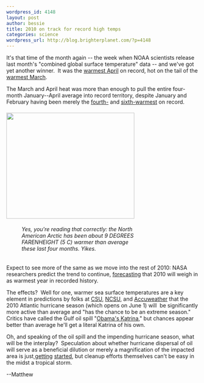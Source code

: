 ```yaml
--- 
wordpress_id: 4148
layout: post
author: bessie
title: 2010 on track for record high temps
categories: science
wordpress_url: http://blog.brighterplanet.com/?p=4148
---
```

It's that time of the month again -- the week when NOAA scientists release last month's "combined global surface temperature" data -- and we've got yet another winner.  It was the <a href="http://www.noaanews.noaa.gov/stories2010/20100517_globalstats.html">warmest April</a> on record, hot on the tail of the <a href="http://www.noaanews.noaa.gov/stories2010/20100415_marchstats.html">warmest March</a>.

The March and April heat was more than enough to pull the entire four-month January--April average into record territory, despite January and February having been merely the <a href="http://www.ncdc.noaa.gov/sotc/?report=global&amp;year=2010&amp;month=1&amp;submitted=Get+Report">fourth-</a> and <a href="http://www.noaanews.noaa.gov/stories2010/20100316_globalstats.html">sixth-warmest</a> on record.
<h5 class="mceTemp"><dl class="wp-caption alignnone" style="width: 346px;"> <dt class="wp-caption-dt"><a href="http://www.noaanews.noaa.gov/stories2010/images/Jan-Apr2010.jpg"><img title="NOAA jan-apr temp anomalies" src="http://farm2.static.flickr.com/1139/4622312578_325f3eda3e.jpg" alt="" width="336" height="278" /></a></dt> <dd class="wp-caption-dd">
<h6>Yes, you're reading that correctly: the North American Arctic has been about 9 DEGREES FARENHEIGHT (5 C) warmer than average these last four months.  Yikes.</h6>
</dd> </dl></h5>
Expect to see more of the same as we move into the rest of 2010: NASA researchers predict the trend to continue, <a href="http://data.giss.nasa.gov/gistemp/paper/gistemp2010_draft0319.pdf">forecasting</a> that 2010 will weigh in as warmest year in recorded history.

The effects?  Well for one, warmer sea surface temperatures are a key element in predictions by folks at <a href="http://hurricane.atmos.colostate.edu/Forecasts/2010/april2010/apr2010.pdf">CSU</a>, <a href="http://news.ncsu.edu/releases/hurricane10/">NCSU</a>, and <a href="http://www.accuweather.com/blogs/news/story/25984/joe-bastardi-more-active-2010-1.asp">Accuweather</a> that the 2010 Atlantic hurricane season (which opens on June 1) will  be significantly more active than average and "has the chance to be an extreme season."  Critics have called the Gulf oil spill "<a href="http://www.nytimes.com/2010/05/19/opinion/19friedman.html?hp">Obama's Katrina</a>," but chances appear better than average he'll get a literal Katrina of his own.

<!-- 		@page { margin: 0.79in } 		P { margin-bottom: 0.08in } 		A:link { so-language: zxx } -->Oh, and speaking of the oil spill and the impending hurricane season, what will be the interplay?  Speculation about whether hurricane dispersal of oil will serve as a beneficial dilution or merely a magnification of the impacted area is just<a href="http://www.google.com/url?sa=t&amp;source=web&amp;ct=res&amp;cd=7&amp;ved=0CDQQFjAG&amp;url=http://www.nytimes.com/cwire/2010/05/17/17climatewire-researchers-ponder-a-hurricane-hitting-the-o-86257.html&amp;ei=wjn0S56jFYKssgO0l_G-Aw&amp;usg=AFQjCNHhR52SgOz2ANx_pkF01yTxWhEJzw&amp;sig2=PTJ2r_ZUdzAQ4qw69xxeAA"> getting</a> <a href="http://www.google.com/url?sa=t&amp;source=web&amp;ct=res&amp;cd=9&amp;ved=0CD0QFjAI&amp;url=http://newsfeed.time.com/2010/05/14/oil-spill-what-happens-if-a-hurricane-hits/&amp;ei=wjn0S56jFYKssgO0l_G-Aw&amp;usg=AFQjCNEaD8SOXxxT13G-ZD7kmzFLApj8nw&amp;sig2=_rnx0t4zglpKXCiYYGlpcw">started</a>, but cleanup efforts themselves can't be easy in the midst a tropical storm.

--Matthew
